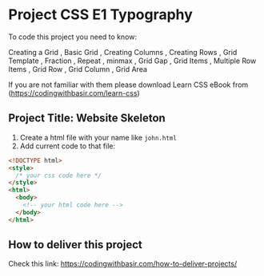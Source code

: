 # Project CSS E1 Typography

To code this project you need to know:

Creating a Grid ,
Basic Grid ,
Creating Columns ,
Creating Rows ,
Grid Template ,
Fraction ,
Repeat ,
minmax ,
Grid Gap ,
Grid Items ,
Multiple Row Items ,
Grid Row ,
Grid Column ,
Grid Area

If you are not familiar with them please download Learn CSS eBook from (https://codingwithbasir.com/learn-css)

## Project Title: Website Skeleton

1. Create a html file with your name like `john.html`
2. Add current code to that file:

```html
<!DOCTYPE html>
<style>
  /* your css code here */
</style>
<html>
  <body>
    <!-- your html code here -->
  </body>
</html>
```

## How to deliver this project

Check this link: https://codingwithbasir.com/how-to-deliver-projects/

